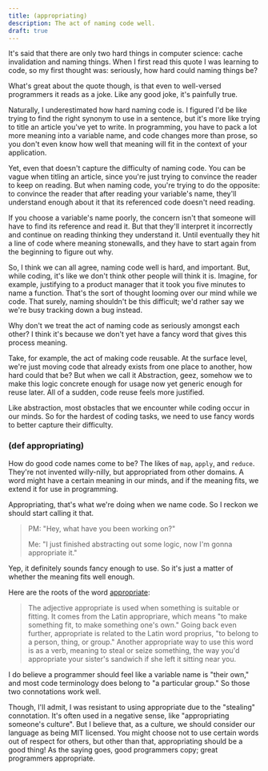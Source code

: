 ```yaml
---
title: (appropriating)
description: The act of naming code well.
draft: true
---
```


It's said that there are only two hard things in computer science: cache invalidation and naming things. When I first read this quote I was learning to code, so my first thought was: seriously, how hard could naming things be?

What's great about the quote though, is that even to well-versed programmers it reads as a joke. Like any good joke, it's painfully true.

Naturally, I underestimated how hard naming code is. I figured  I'd be like trying to find the right synonym to use in a sentence, but it's more like trying to title an article you've yet to write. In programming, you have to pack a lot more meaning into a variable name, and code changes more than prose, so you don't even know how well that meaning will fit in the context of your application.

Yet, even that doesn't capture the difficulty of naming code. You can be vague when titling an article, since you're just trying to convince the reader to keep on reading. But when naming code, you're trying to do the opposite: to convince the reader that after reading your variable's name, they'll understand enough about it that its referenced code doesn't need reading. 

If you choose a variable's name poorly, the concern isn't that someone will have to find its reference and read it. But that they'll interpret it incorrectly and continue on reading thinking they understand it. Until eventually they hit a line of code where meaning stonewalls, and they have to start again from the beginning to figure out why.  

So, I think we can all agree, naming code well is hard, and important.
But, while coding, it's like we don't think other people will think it is. Imagine, for example, justifying to a product manager that it took you five minutes to name a function. That's the sort of thought looming over our mind while we code. That surely, naming shouldn't be this difficult; we'd rather say we we're busy tracking down a bug instead.

Why don't we treat the act of naming code as seriously amongst each other? I think it's because we don't yet have a fancy word that gives this process meaning.

Take, for example, the act of making code reusable. At the surface level, we're just moving code that already exists from one place to another, how hard could that be? But when we call it Abstraction, geez, somehow we to make this logic concrete enough for usage now yet generic enough for reuse later. All of a sudden, code reuse feels more justified. 

Like abstraction, most obstacles that we encounter while coding occur in our minds. So for the hardest of coding tasks, we need to use fancy words to better capture their difficulty. 

### (def appropriating)

How do good code names come to be? The likes of `map`, `apply`, and `reduce`. They're not invented willy-nilly, but appropriated from other domains. A word might have a certain meaning in our minds, and if the meaning fits, we extend it for use in programming.

Appropriating, that's what we're doing when we name code. So I reckon we should start calling it that.  

> PM: "Hey, what have you been working on?"
>
> Me: "I just finished abstracting out some logic, now I'm gonna appropriate it."


Yep, it definitely sounds fancy enough to use. So it's just a matter of whether the meaning fits well enough.

Here are the roots of the word [appropriate](https://www.vocabulary.com/dictionary/appropriate):

> The adjective appropriate is used when something is suitable or fitting. It comes from the Latin appropriare, which means "to make something fit, to make something one's own." Going back even further, appropriate is related to the Latin word proprius, "to belong to a person, thing, or group." Another appropriate way to use this word is as a verb, meaning to steal or seize something, the way you'd appropriate your sister's sandwich if she left it sitting near you.

I do believe a programmer should feel like a variable name is "their own," and most code terminology does belong to "a particular group." So those two connotations work well. 

Though, I'll admit, I was resistant to using appropriate due to the "stealing" connotation. It's often used in a negative sense, like "appropriating someone's culture". But I believe that, as a culture, we should consider our language as being MIT licensed. You might choose not to use certain words out of respect for others, but other than that, appropriating should be a good thing! As the saying goes, good programmers copy; great programmers appropriate.
